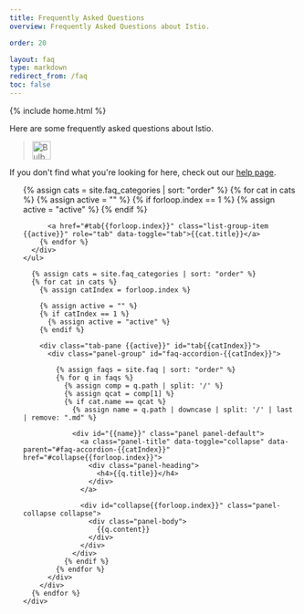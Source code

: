 ```yaml
---
title: Frequently Asked Questions
overview: Frequently Asked Questions about Istio.

order: 20

layout: faq
type: markdown
redirect_from: /faq
toc: false
---
```

{% include home.html %}

Here are some frequently asked questions about Istio.
 
> <img src="{{home}}/img/bulb.png" alt="Bulb" title="Help" style="width: 32px; display:inline" />
If you don't find what you're looking for here, check out our [help page]({{home}}/help).

<div class="container">
  <div class="col-md-2">
    <ul class="list-group help-group">
      <div class="faq-list list-group nav nav-tabs">
        {% assign cats = site.faq_categories | sort: "order" %}
        {% for cat in cats %}
          {% assign active = "" %}
          {% if forloop.index == 1 %}
            {% assign active = "active" %}
          {% endif %}
          
          <a href="#tab{{forloop.index}}" class="list-group-item {{active}}" role="tab" data-toggle="tab">{{cat.title}}</a>
        {% endfor %}
      </div>
    </ul>
  </div>

  <div class="col-md-8">
    <div class="tab-content panels-faq">    

      {% assign cats = site.faq_categories | sort: "order" %}
      {% for cat in cats %}
        {% assign catIndex = forloop.index %}
        
        {% assign active = "" %}
        {% if catIndex == 1 %}
          {% assign active = "active" %}
        {% endif %}
 
        <div class="tab-pane {{active}}" id="tab{{catIndex}}">
          <div class="panel-group" id="faq-accordion-{{catIndex}}">
          
            {% assign faqs = site.faq | sort: "order" %}
            {% for q in faqs %}
              {% assign comp = q.path | split: '/' %}
              {% assign qcat = comp[1] %}
              {% if cat.name == qcat %}
       	        {% assign name = q.path | downcase | split: '/' | last | remove: ".md" %}

                <div id="{{name}}" class="panel panel-default">
                  <a class="panel-title" data-toggle="collapse" data-parent="#faq-accordion-{{catIndex}}" href="#collapse{{forloop.index}}">
                    <div class="panel-heading">
                      <h4>{{q.title}}</h4>
                    </div>
                  </a>
                
                  <div id="collapse{{forloop.index}}" class="panel-collapse collapse">
                    <div class="panel-body">
                      {{q.content}}
                    </div>
                  </div>
                </div>
              {% endif %}
            {% endfor %}
          </div>
        </div>
      {% endfor %}
    </div>
  </div>
</div>
